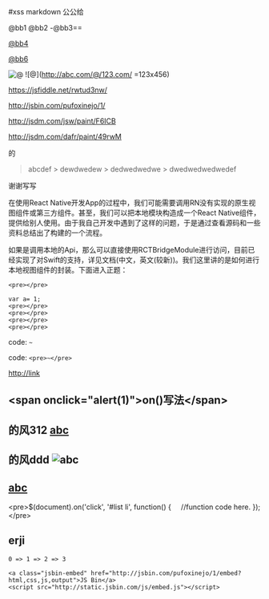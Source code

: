 #xss markdown
公公给

@bb1 \@bb2 -@bb3==

[@bb4](/@bb5/)

[@bb6](http://a.com/@bb7/)

![@](http://abc.com/@/123.com/)
![@](http://abc.com/@/123.com/ =123x456)

<https://jsfiddle.net/rwtud3nw/>

<http://jsbin.com/pufoxinejo/1/>

<http://jsdm.com/jsw/paint/F6ICB>

<http://jsdm.com/dafr/paint/49rwM>


的

> abcdef
    > dewdwedew
        > dedwedwedwe
            > dwedwedwedwedef


谢谢写写

在使用React Native开发App的过程中，我们可能需要调用RN没有实现的原生视图组件或第三方组件。甚至，我们可以把本地模块构造成一个React Native组件，提供给别人使用。由于我自己开发中遇到了这样的问题，于是通过查看源码和一些资料总结出了构建的一个流程。

如果是调用本地的Api，那么可以直接使用RCTBridgeModule进行访问，目前已经实现了对Swift的支持，详见文档(中文，英文(较新))。我们这里讲的是如何进行本地视图组件的封装。下面进入正题：

```
<pre></pre>
```

    var a= 1;
    <pre></pre>
    <pre></pre>
    <pre></pre>
    <pre></pre>


code: `~`

code: `<pre>~</pre>`


<http://link>

## **&lt;span onclick="alert(1)"&gt;on()写法&lt;/span&gt;**


## 的风312 [abc](http://abc.com)


## 的风ddd ![abc](http://abc.com)

## [abc](http://abc.com)

&lt;pre&gt;$(document).on('click', '#list li', function() {
    //function code here.
});&lt;/pre&gt;


## erji

```
0 => 1 => 2 => 3
``````


```
<a class="jsbin-embed" href="http://jsbin.com/pufoxinejo/1/embed?html,css,js,output">JS Bin</a>
<script src="http://static.jsbin.com/js/embed.js"></script>
```


